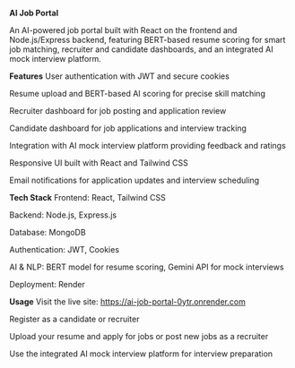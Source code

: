 **AI Job Portal**

An AI-powered job portal built with React on the frontend and Node.js/Express backend, featuring BERT-based resume scoring for smart job matching, recruiter and candidate dashboards, and an integrated AI mock interview platform.

**Features**
User authentication with JWT and secure cookies

Resume upload and BERT-based AI scoring for precise skill matching

Recruiter dashboard for job posting and application review

Candidate dashboard for job applications and interview tracking

Integration with AI mock interview platform providing feedback and ratings

Responsive UI built with React and Tailwind CSS

Email notifications for application updates and interview scheduling

**Tech Stack**
Frontend: React, Tailwind CSS

Backend: Node.js, Express.js

Database: MongoDB

Authentication: JWT, Cookies

AI & NLP: BERT model for resume scoring, Gemini API for mock interviews

Deployment: Render

**Usage**
Visit the live site: https://ai-job-portal-0ytr.onrender.com

Register as a candidate or recruiter

Upload your resume and apply for jobs or post new jobs as a recruiter

Use the integrated AI mock interview platform for interview preparation


